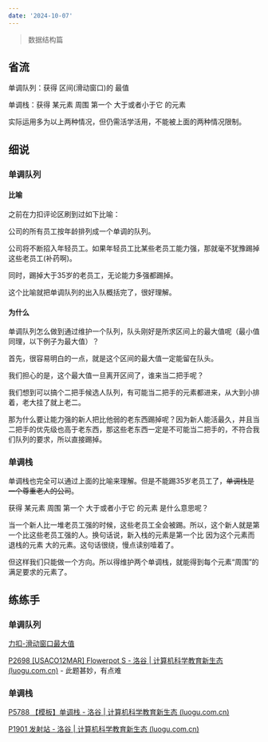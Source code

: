 ```yaml
---
date: '2024-10-07'
---
```


> 数据结构篇
## 省流

单调队列：获得 区间(滑动窗口)的 最值

单调栈：获得 某元素 周围 第一个 大于或者小于它 的元素

实际运用多为以上两种情况，但仍需活学活用，不能被上面的两种情况限制。

## 细说

### 单调队列

#### 比喻

之前在力扣评论区刷到过如下比喻：

公司的所有员工按年龄排列成一个单调的队列。

公司将不断招入年轻员工。如果年轻员工比某些老员工能力强，那就毫不犹豫踢掉这些老员工(补药啊)。

同时，踢掉大于35岁的老员工，无论能力多强都踢掉。

这个比喻就把单调队列的出入队概括完了，很好理解。

#### 为什么

单调队列怎么做到通过维护一个队列，队头刚好是所求区间上的最大值呢（最小值同理，以下例子为最大值）？

首先，很容易明白的一点，就是这个区间的最大值一定能留在队头。

我们担心的是，这个最大值一旦离开区间了，谁来当二把手呢？

我们想到可以搞个二把手候选人队列，有可能当二把手的元素都进来，从大到小排着，老大挂了就上老二。

那为什么要让能力强的新人把比他弱的老东西踢掉呢？因为新人能活最久，并且当二把手的优先级也高于老东西，那这些老东西一定是不可能当二把手的，不符合我们队列的要求，所以直接踢掉。

### 单调栈

单调栈也完全可以通过上面的比喻来理解。但是不能踢35岁老员工了，~~单调栈是一个尊重老人的公司~~。

获得 某元素 周围 第一个 大于或者小于它 的元素 是什么意思呢？

当一个新人比一堆老员工强的时候，这些老员工全会被踢。所以，这个新人就是第一个比这些老员工强的人。换句话说，新入栈的元素是第一个比  因为这个元素而退栈的元素  大的元素。这句话很绕，慢点读别噎着了。

但这样我们只能做一个方向。所以得维护两个单调栈，就能得到每个元素“周围”的满足要求的元素了。

## 练练手

### 单调队列

[力扣-滑动窗口最大值](https://leetcode.cn/problems/sliding-window-maximum/description/?envType=study-plan-v2&envId=top-100-liked)

[P2698 [USACO12MAR] Flowerpot S - 洛谷 | 计算机科学教育新生态 (luogu.com.cn)](https://www.luogu.com.cn/problem/P2698) - 此题甚妙，有点难

### 单调栈

[P5788 【模板】单调栈 - 洛谷 | 计算机科学教育新生态 (luogu.com.cn)](https://www.luogu.com.cn/problem/P5788)

[P1901 发射站 - 洛谷 | 计算机科学教育新生态 (luogu.com.cn)](https://www.luogu.com.cn/problem/P1901)